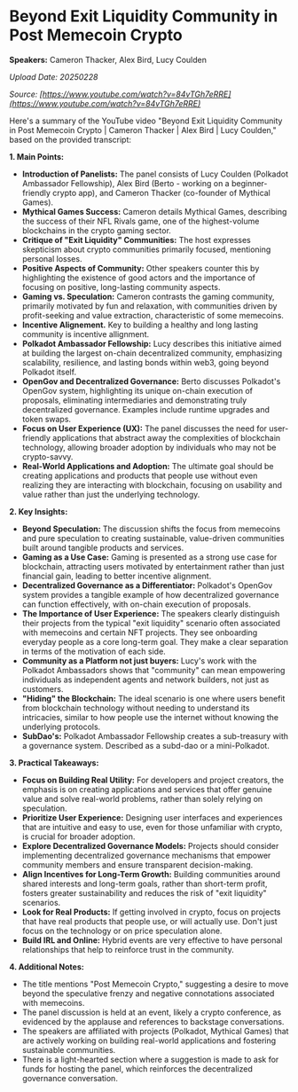 # Beyond Exit Liquidity Community in Post Memecoin Crypto

**Speakers:** Cameron Thacker, Alex Bird, Lucy Coulden


*Upload Date: 20250228*

*Source: [https://www.youtube.com/watch?v=84vTGh7eRRE](https://www.youtube.com/watch?v=84vTGh7eRRE)*

Here's a summary of the YouTube video "Beyond Exit Liquidity Community in Post Memecoin Crypto | Cameron Thacker | Alex Bird | Lucy Coulden," based on the provided transcript:

**1. Main Points:**

*   **Introduction of Panelists:** The panel consists of Lucy Coulden (Polkadot Ambassador Fellowship), Alex Bird (Berto - working on a beginner-friendly crypto app), and Cameron Thacker (co-founder of Mythical Games).
*	**Mythical Games Success:** Cameron details Mythical Games, describing the success of their NFL Rivals game, one of the highest-volume blockchains in the crypto gaming sector.
*   **Critique of "Exit Liquidity" Communities:** The host expresses skepticism about crypto communities primarily focused, mentioning personal losses.
*   **Positive Aspects of Community:** Other speakers counter this by highlighting the existence of good actors and the importance of focusing on positive, long-lasting community aspects.
*   **Gaming vs. Speculation:** Cameron contrasts the gaming community, primarily motivated by fun and relaxation, with communities driven by profit-seeking and value extraction, characteristic of some memecoins.
*	**Incentive Alignement.** Key to building a healthy and long lasting community is incentive allignment.
*   **Polkadot Ambassador Fellowship:** Lucy describes this initiative aimed at building the largest on-chain decentralized community, emphasizing scalability, resilience, and lasting bonds within web3, going beyond Polkadot itself.
*   **OpenGov and Decentralized Governance:** Berto discusses Polkadot's OpenGov system, highlighting its unique on-chain execution of proposals, eliminating intermediaries and demonstrating truly decentralized governance. Examples include runtime upgrades and token swaps.
*   **Focus on User Experience (UX):** The panel discusses the need for user-friendly applications that abstract away the complexities of blockchain technology, allowing broader adoption by individuals who may not be crypto-savvy.
*   **Real-World Applications and Adoption:** The ultimate goal should be creating applications and products that people use without even realizing they are interacting with blockchain, focusing on usability and value rather than just the underlying technology.

**2. Key Insights:**

*   **Beyond Speculation:** The discussion shifts the focus from memecoins and pure speculation to creating sustainable, value-driven communities built around tangible products and services.
*   **Gaming as a Use Case:** Gaming is presented as a strong use case for blockchain, attracting users motivated by entertainment rather than just financial gain, leading to better incentive alignment.
*   **Decentralized Governance as a Differentiator:** Polkadot's OpenGov system provides a tangible example of how decentralized governance can function effectively, with on-chain execution of proposals.
*   **The Importance of User Experience:** The speakers clearly distinguish their projects from the typical "exit liquidity" scenario often associated with memecoins and certain NFT projects. They see onboarding everyday people as a core long-term goal. They make a clear separation in terms of the motivation of each side.
*   **Community as a Platform not just buyers:** Lucy's work with the Polkadot Ambassadors shows that "community" can mean empowering individuals as independent agents and network builders, not just as customers.
*  **"Hiding" the Blockchain:** The ideal scenario is one where users benefit from blockchain technology without needing to understand its intricacies, similar to how people use the internet without knowing the underlying protocols.
*   **SubDao's:** Polkadot Ambassador Fellowship creates a sub-treasury with a governance system. Described as a subd-dao or a mini-Polkadot.

**3. Practical Takeaways:**

*   **Focus on Building Real Utility:** For developers and project creators, the emphasis is on creating applications and services that offer genuine value and solve real-world problems, rather than solely relying on speculation.
*   **Prioritize User Experience:** Designing user interfaces and experiences that are intuitive and easy to use, even for those unfamiliar with crypto, is crucial for broader adoption.
*   **Explore Decentralized Governance Models:** Projects should consider implementing decentralized governance mechanisms that empower community members and ensure transparent decision-making.
*   **Align Incentives for Long-Term Growth:** Building communities around shared interests and long-term goals, rather than short-term profit, fosters greater sustainability and reduces the risk of "exit liquidity" scenarios.
*  **Look for Real Products:** If getting involved in crypto, focus on projects that have real products that people use, or will actually use. Don't just focus on the technology or on price speculation alone.
* **Build IRL and Online:** Hybrid events are very effective to have personal relationships that help to reinforce trust in the community.

**4. Additional Notes:**

*   The title mentions "Post Memecoin Crypto," suggesting a desire to move beyond the speculative frenzy and negative connotations associated with memecoins.
*   The panel discussion is held at an event, likely a crypto conference, as evidenced by the applause and references to backstage conversations.
*   The speakers are affiliated with projects (Polkadot, Mythical Games) that are actively working on building real-world applications and fostering sustainable communities.
* There is a light-hearted section where a suggestion is made to ask for funds for hosting the panel, which reinforces the decentralized governance conversation.